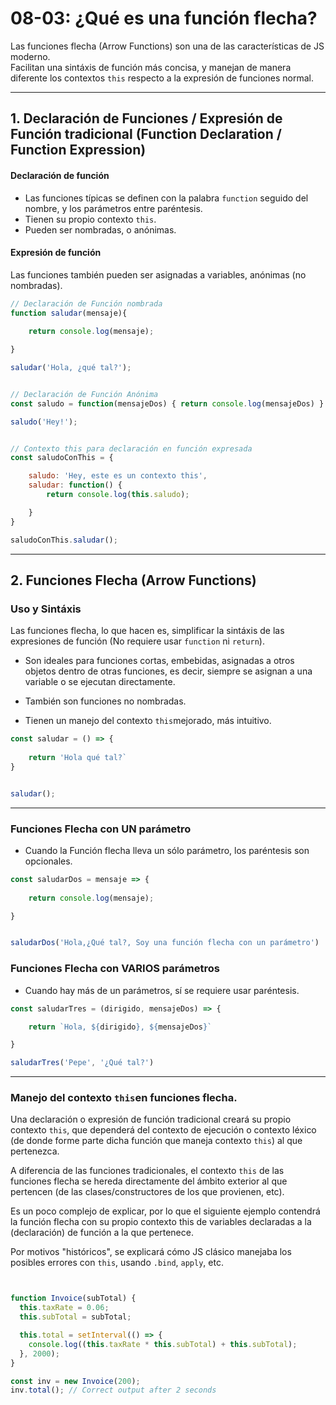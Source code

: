 # 08-03:    ¿Qué es una función flecha?

Las funciones flecha (Arrow Functions) son una de las características de JS moderno.   
Facilitan una sintáxis de función más concisa, y manejan de manera diferente los contextos `this` respecto a la expresión de funciones normal.
***

## 1. Declaración de Funciones  / Expresión de Función tradicional (Function Declaration / Function Expression)

#### Declaración de función

* Las funciones típicas se definen con la palabra  `function` seguido del nombre, y los parámetros entre paréntesis.  
* Tienen su propio contexto `this`.
* Pueden ser nombradas, o anónimas.

#### Expresión de función
Las funciones también pueden ser asignadas a variables, anónimas (no nombradas).

```js
// Declaración de Función nombrada
function saludar(mensaje){
    
    return console.log(mensaje);

}

saludar('Hola, ¿qué tal?');


// Declaración de Función Anónima
const saludo = function(mensajeDos) { return console.log(mensajeDos) } 

saludo('Hey!');


// Contexto this para declaración en función expresada
const saludoConThis = {

    saludo: 'Hey, este es un contexto this',
    saludar: function() {
        return console.log(this.saludo);

    }
}

saludoConThis.saludar();
```
***
## 2. Funciones Flecha (Arrow Functions)  

### Uso y Sintáxis

Las funciones flecha, lo que hacen es, simplificar la sintáxis de las expresiones de función (No requiere usar `function` ni `return`).

* Son ideales para funciones cortas, embebidas, asignadas a otros objetos dentro de otras funciones, es decir, siempre se asignan a una variable o se ejecutan directamente.  

* También son funciones no nombradas.

* Tienen un manejo del contexto `this`mejorado, más intuitivo.  

```js
const saludar = () => {
    
    return 'Hola qué tal?`
}


saludar();
```
***
### Funciones Flecha con UN parámetro
* Cuando la Función flecha lleva un sólo parámetro, los paréntesis son opcionales.
```js
const saludarDos = mensaje => {
    
    return console.log(mensaje);

}


saludarDos('Hola,¿Qué tal?, Soy una función flecha con un parámetro')
```
### Funciones Flecha con VARIOS parámetros
* Cuando hay más de un parámetros, sí se requiere usar paréntesis.
```js
const saludarTres = (dirigido, mensajeDos) => {

    return `Hola, ${dirigido}, ${mensajeDos}`

}

saludarTres('Pepe', '¿Qué tal?')
```
***
### Manejo del contexto `this`en funciones flecha.
Una declaración o expresión de función tradicional creará su propio contexto  `this`, que dependerá del contexto de ejecución o contexto léxico (de donde forme parte dicha función que maneja contexto `this`) al que pertenezca.

A diferencia de las funciones tradicionales, el contexto `this` de las funciones flecha se hereda directamente del ámbito exterior al que pertencen (de las clases/constructores de los que provienen, etc).

Es un poco complejo de explicar, por lo que el siguiente ejemplo contendrá la función flecha con su propio contexto this de variables declaradas a la (declaración) de función a la que pertenece. 

Por motivos "históricos", se explicará cómo JS clásico manejaba los posibles errores con `this`, usando `.bind`, `apply`, etc.


```js

```


```js

function Invoice(subTotal) {
  this.taxRate = 0.06;
  this.subTotal = subTotal;

  this.total = setInterval(() => {
    console.log((this.taxRate * this.subTotal) + this.subTotal);
  }, 2000);
}

const inv = new Invoice(200);
inv.total(); // Correct output after 2 seconds
```

